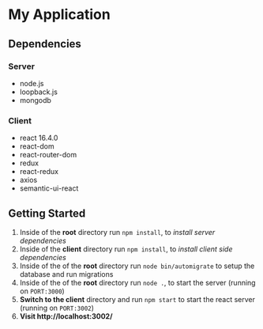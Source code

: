 # My Application

## Dependencies

### Server
  * node.js
  * loopback.js
  * mongodb

### Client

  * react 16.4.0
  * react-dom
  * react-router-dom
  * redux
  * react-redux
  * axios
  * semantic-ui-react

## Getting Started

1. Inside of the **root** directory run `npm install`, to *install server dependencies*
2. Inside of the **client** directory run `npm install`, to *install client side dependencies*
3. Inside of the of the **root** directory run `node bin/automigrate` to setup the database and run migrations
4. Inside of the of the **root** directory run `node .`, to start the server (running on `PORT:3000`)
5. **Switch to the client** directory and run `npm start` to start the react server (running on `PORT:3002`)
6. **Visit http://localhost:3002/**